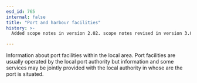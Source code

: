 ```yaml
---
esd_id: 765
internal: false
title: "Port and harbour facilities"
history: >-
  Added scope notes in version 2.02. scope notes revised in version 3.00 to clarify council responsibility. Term name changed from 'Port information' to 'Ports and harbours - information' in version 3.00. Name changed to 'Port and harbour facilities' in version 4.00.

---
```


Information about port facilities within the local area.  Port facilities are usually operated by the local port authority but information and some services may be jointly provided with the local authority in whose are the port is situated.

